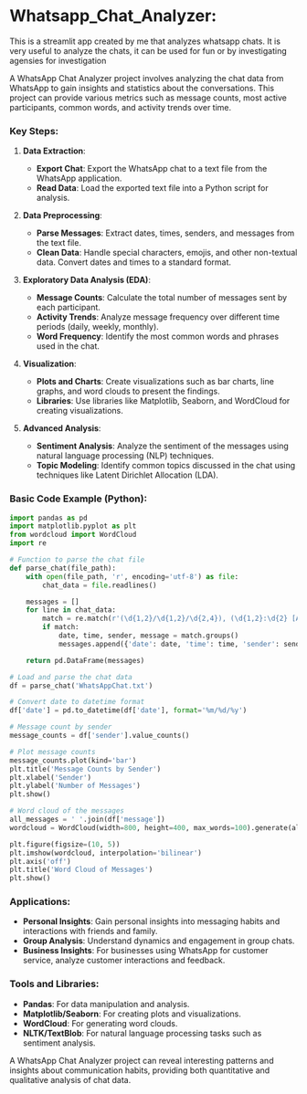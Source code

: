 # Whatsapp_Chat_Analyzer:
This is a streamlit app created by me that analyzes whatsapp chats. It is very useful to analyze the chats, it can be used for fun or by investigating agensies for investigation

A WhatsApp Chat Analyzer project involves analyzing the chat data from WhatsApp to gain insights and statistics about the conversations. This project can provide various metrics such as message counts, most active participants, common words, and activity trends over time.

### Key Steps:

1. **Data Extraction**:
   - **Export Chat**: Export the WhatsApp chat to a text file from the WhatsApp application.
   - **Read Data**: Load the exported text file into a Python script for analysis.

2. **Data Preprocessing**:
   - **Parse Messages**: Extract dates, times, senders, and messages from the text file.
   - **Clean Data**: Handle special characters, emojis, and other non-textual data. Convert dates and times to a standard format.

3. **Exploratory Data Analysis (EDA)**:
   - **Message Counts**: Calculate the total number of messages sent by each participant.
   - **Activity Trends**: Analyze message frequency over different time periods (daily, weekly, monthly).
   - **Word Frequency**: Identify the most common words and phrases used in the chat.

4. **Visualization**:
   - **Plots and Charts**: Create visualizations such as bar charts, line graphs, and word clouds to present the findings.
   - **Libraries**: Use libraries like Matplotlib, Seaborn, and WordCloud for creating visualizations.

5. **Advanced Analysis**:
   - **Sentiment Analysis**: Analyze the sentiment of the messages using natural language processing (NLP) techniques.
   - **Topic Modeling**: Identify common topics discussed in the chat using techniques like Latent Dirichlet Allocation (LDA).

### Basic Code Example (Python):
```python
import pandas as pd
import matplotlib.pyplot as plt
from wordcloud import WordCloud
import re

# Function to parse the chat file
def parse_chat(file_path):
    with open(file_path, 'r', encoding='utf-8') as file:
        chat_data = file.readlines()

    messages = []
    for line in chat_data:
        match = re.match(r'(\d{1,2}/\d{1,2}/\d{2,4}), (\d{1,2}:\d{2} [APM]{2}) - (.*?): (.*)', line)
        if match:
            date, time, sender, message = match.groups()
            messages.append({'date': date, 'time': time, 'sender': sender, 'message': message})

    return pd.DataFrame(messages)

# Load and parse the chat data
df = parse_chat('WhatsAppChat.txt')

# Convert date to datetime format
df['date'] = pd.to_datetime(df['date'], format='%m/%d/%y')

# Message count by sender
message_counts = df['sender'].value_counts()

# Plot message counts
message_counts.plot(kind='bar')
plt.title('Message Counts by Sender')
plt.xlabel('Sender')
plt.ylabel('Number of Messages')
plt.show()

# Word cloud of the messages
all_messages = ' '.join(df['message'])
wordcloud = WordCloud(width=800, height=400, max_words=100).generate(all_messages)

plt.figure(figsize=(10, 5))
plt.imshow(wordcloud, interpolation='bilinear')
plt.axis('off')
plt.title('Word Cloud of Messages')
plt.show()
```

### Applications:
- **Personal Insights**: Gain personal insights into messaging habits and interactions with friends and family.
- **Group Analysis**: Understand dynamics and engagement in group chats.
- **Business Insights**: For businesses using WhatsApp for customer service, analyze customer interactions and feedback.

### Tools and Libraries:
- **Pandas**: For data manipulation and analysis.
- **Matplotlib/Seaborn**: For creating plots and visualizations.
- **WordCloud**: For generating word clouds.
- **NLTK/TextBlob**: For natural language processing tasks such as sentiment analysis.

A WhatsApp Chat Analyzer project can reveal interesting patterns and insights about communication habits, providing both quantitative and qualitative analysis of chat data.
